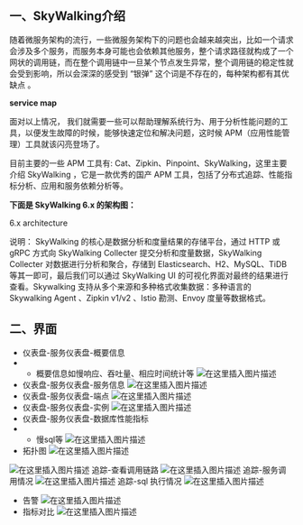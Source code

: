 ## 一、SkyWalking介绍
随着微服务架构的流行，一些微服务架构下的问题也会越来越突出，比如一个请求会涉及多个服务，而服务本身可能也会依赖其他服务，整个请求路径就构成了一个网状的调用链，而在整个调用链中一旦某个节点发生异常，整个调用链的稳定性就会受到影响，所以会深深的感受到 “银弹” 这个词是不存在的，每种架构都有其优缺点 。

**service map**

面对以上情况， 我们就需要一些可以帮助理解系统行为、用于分析性能问题的工具，以便发生故障的时候，能够快速定位和解决问题，这时候 APM（应用性能管理）工具就该闪亮登场了。

目前主要的一些 APM 工具有: Cat、Zipkin、Pinpoint、SkyWalking，这里主要介绍 SkyWalking ，它是一款优秀的国产 APM 工具，包括了分布式追踪、性能指标分析、应用和服务依赖分析等。

**下面是 SkyWalking 6.x 的架构图：**

6.x architecture

说明： SkyWalking 的核心是数据分析和度量结果的存储平台，通过 HTTP 或 gRPC 方式向 SkyWalking Collecter 提交分析和度量数据，SkyWalking Collecter 对数据进行分析和聚合，存储到 Elasticsearch、H2、MySQL、TiDB 等其一即可，最后我们可以通过 SkyWalking UI 的可视化界面对最终的结果进行查看。Skywalking 支持从多个来源和多种格式收集数据：多种语言的 Skywalking Agent 、Zipkin v1/v2 、Istio 勘测、Envoy 度量等数据格式。

## 二、界面

* 仪表盘-服务仪表盘-概要信息
* * 概要信息如慢响应、吞吐量、相应时间统计等
    ![在这里插入图片描述](https://img-blog.csdnimg.cn/20200101222013316.png?x-oss-process=image/watermark,type_ZmFuZ3poZW5naGVpdGk,shadow_10,text_aHR0cHM6Ly9ibG9nLmNzZG4ubmV0L3FxXzI3Mzg0NzY5,size_16,color_FFFFFF,t_70)
* 仪表盘-服务仪表盘-服务信息
  ![在这里插入图片描述](https://img-blog.csdnimg.cn/20200101222119628.png?x-oss-process=image/watermark,type_ZmFuZ3poZW5naGVpdGk,shadow_10,text_aHR0cHM6Ly9ibG9nLmNzZG4ubmV0L3FxXzI3Mzg0NzY5,size_16,color_FFFFFF,t_70)
* 仪表盘-服务仪表盘-端点
  ![在这里插入图片描述](https://img-blog.csdnimg.cn/2020010122214565.png?x-oss-process=image/watermark,type_ZmFuZ3poZW5naGVpdGk,shadow_10,text_aHR0cHM6Ly9ibG9nLmNzZG4ubmV0L3FxXzI3Mzg0NzY5,size_16,color_FFFFFF,t_70)
* 仪表盘-服务仪表盘-实例
  ![在这里插入图片描述](https://img-blog.csdnimg.cn/20200101222210942.png?x-oss-process=image/watermark,type_ZmFuZ3poZW5naGVpdGk,shadow_10,text_aHR0cHM6Ly9ibG9nLmNzZG4ubmV0L3FxXzI3Mzg0NzY5,size_16,color_FFFFFF,t_70)
* 仪表盘-服务仪表盘-数据库性能指标
* *  慢sql等
    ![在这里插入图片描述](https://img-blog.csdnimg.cn/20200101222409151.png?x-oss-process=image/watermark,type_ZmFuZ3poZW5naGVpdGk,shadow_10,text_aHR0cHM6Ly9ibG9nLmNzZG4ubmV0L3FxXzI3Mzg0NzY5,size_16,color_FFFFFF,t_70)
* 拓扑图
  ![在这里插入图片描述](https://img-blog.csdnimg.cn/20200101222453212.png?x-oss-process=image/watermark,type_ZmFuZ3poZW5naGVpdGk,shadow_10,text_aHR0cHM6Ly9ibG9nLmNzZG4ubmV0L3FxXzI3Mzg0NzY5,size_16,color_FFFFFF,t_70)

![在这里插入图片描述](https://img-blog.csdnimg.cn/20200101222515255.png?x-oss-process=image/watermark,type_ZmFuZ3poZW5naGVpdGk,shadow_10,text_aHR0cHM6Ly9ibG9nLmNzZG4ubmV0L3FxXzI3Mzg0NzY5,size_16,color_FFFFFF,t_70)
追踪-查看调用链路
![在这里插入图片描述](https://img-blog.csdnimg.cn/20200101222541745.png?x-oss-process=image/watermark,type_ZmFuZ3poZW5naGVpdGk,shadow_10,text_aHR0cHM6Ly9ibG9nLmNzZG4ubmV0L3FxXzI3Mzg0NzY5,size_16,color_FFFFFF,t_70)
追踪-服务调用情况
![在这里插入图片描述](https://img-blog.csdnimg.cn/20200101222616519.png?x-oss-process=image/watermark,type_ZmFuZ3poZW5naGVpdGk,shadow_10,text_aHR0cHM6Ly9ibG9nLmNzZG4ubmV0L3FxXzI3Mzg0NzY5,size_16,color_FFFFFF,t_70)
追踪-sql 执行情况
![在这里插入图片描述](https://img-blog.csdnimg.cn/20200101222636559.png?x-oss-process=image/watermark,type_ZmFuZ3poZW5naGVpdGk,shadow_10,text_aHR0cHM6Ly9ibG9nLmNzZG4ubmV0L3FxXzI3Mzg0NzY5,size_16,color_FFFFFF,t_70)
* 告警
  ![在这里插入图片描述](https://img-blog.csdnimg.cn/20200101222742850.png?x-oss-process=image/watermark,type_ZmFuZ3poZW5naGVpdGk,shadow_10,text_aHR0cHM6Ly9ibG9nLmNzZG4ubmV0L3FxXzI3Mzg0NzY5,size_16,color_FFFFFF,t_70)
* 指标对比
  ![在这里插入图片描述](https://img-blog.csdnimg.cn/20200101222748506.png?x-oss-process=image/watermark,type_ZmFuZ3poZW5naGVpdGk,shadow_10,text_aHR0cHM6Ly9ibG9nLmNzZG4ubmV0L3FxXzI3Mzg0NzY5,size_16,color_FFFFFF,t_70)